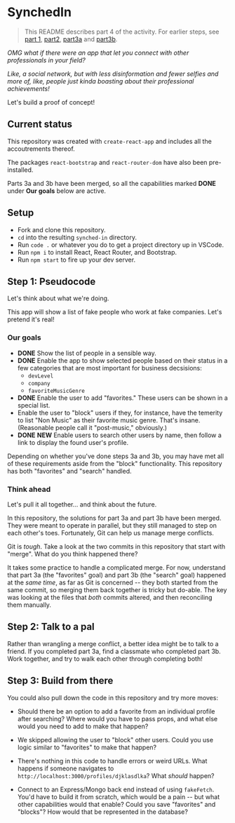 # SynchedIn

>This README describes part 4 of the activity. For earlier steps, see [part 1](https://github.com/jeremyrrose/synched-in), [part2](https://github.com/jeremyrrose/synched-in-part-2), [part3a](https://github.com/jeremyrrose/synched-in-part-3a) and [part3b](https://github.com/jeremyrrose/synched-in-part-3b).

_OMG what if there were an app that let you connect with other professionals in your field?_

_Like, a social network, but with less disinformation and fewer selfies and more of, like, people just kinda boasting about their professional achievements!_

Let's build a proof of concept!

## Current status

This repository was created with `create-react-app` and includes all the accoutrements thereof.

The packages `react-bootstrap` and `react-router-dom` have also been pre-installed.

Parts 3a and 3b have been merged, so all the capabilities marked **DONE** under **Our goals** below are active.

## Setup

- Fork and clone this repository.
- `cd` into the resulting `synched-in` directory.
- Run `code .` or whatever you do to get a project directory up in VSCode.
- Run `npm i` to install React, React Router, and Bootstrap.
- Run `npm start` to fire up your dev server.

## Step 1: Pseudocode

Let's think about what we're doing.

This app will show a list of fake people who work at fake companies. Let's pretend it's real!

### Our goals
- **DONE** Show the list of people in a sensible way. 
- **DONE** Enable the app to show selected people based on their status in a few categories that are most important for business decsisions:
    - `devLevel`
    - `company`
    - `favoriteMusicGenre`
- **DONE** Enable the user to add "favorites." These users can be shown in a special list.
- Enable the user to "block" users if they, for instance, have the temerity to list "Non Music" as their favorite music genre. That's insane. (Reasonable people call it "post-music," obviously.)
- **DONE** **NEW** Enable users to search other users by name, then follow a link to display the found user's profile.

Depending on whether you've done steps 3a and 3b, you may have met all of these requirements aside from the "block" functionality. This repository has both "favorites" and "search" handled.

### Think ahead

Let's pull it all together... and think about the future.

In this repository, the solutions for part 3a and part 3b have been merged. They were meant to operate in parallel, but they still managed to step on each other's toes. Fortunately, Git can help us manage merge conflicts.

Git is _tough_. Take a look at the two commits in this repository that start with "merge". What do you think happened there?

It takes some practice to handle a complicated merge. For now, understand that part 3a (the "favorites" goal) and part 3b (the "search" goal) happened at the _same time_, as far as Git is concerned -- they both started from the same commit, so merging them back together is tricky but do-able. The key was looking at the files that _both_ commits altered, and then reconciling them manually.

## Step 2: Talk to a pal

Rather than wrangling a merge conflict, a better idea might be to talk to a friend. If you completed part 3a, find a classmate who completed part 3b. Work together, and try to walk each other through completing both!

## Step 3: Build from there

You could also pull down the code in this repository and try more moves:

- Should there be an option to add a favorite from an individual profile after searching? Where would you have to pass props, and what else would you need to add to make that happen?

- We skipped allowing the user to "block" other users. Could you use logic similar to "favorites" to make that happen?

- There's nothing in this code to handle errors or weird URLs. What happens if someone navigates to `http://localhost:3000/profiles/djklasdlka`? What _should_ happen?

- Connect to an Express/Mongo back end instead of using `fakeFetch`. You'd have to build it from scratch, which would be a pain -- but what other capabilities would that enable? Could you save "favorites" and "blocks"? How would that be represented in the database?
